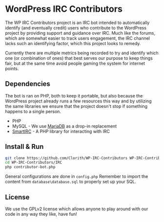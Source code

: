 WordPress IRC Contributors
=========

The WP IRC Contributors project is an IRC bot intended to automatically identify (and eventually credit) users who contribute to the WordPress project by providing support and guidance over IRC. Much like the forums, which are somewhat easier to track users engagement, the IRC channel lacks such an identifying factor, which this project looks to remedy.

Currently there are multiple metrics being recorded to try and identify which one (or combination of ones) that best serves our purpose to keep things fair, but at the same time avoid people gaming the system for internet points.

Dependencies
-----------

The bot is ran on PHP, both to keep it portable, but also because the WordPress project already runs a few resources this way and by utilizing the same libraries we ensure that the project doesn't stop if something happens to a single person.

* PHP
* MySQL - We use [MariaDB] as a drop-in replacement
* [SmartIRC] - A PHP library for interacting with IRC

Install & Run
--------------

```sh
git clone https://github.com/Clorith/WP-IRC-Contributors WP-IRC-Contributors
cd WP-IRC-Contributors/IRC
php contributor-bot.php
```

General configurations are done in `config.php`
Remember to import the content from `database\database.sql` to properly set up your SQL.

License
----

We use the GPLv2 license which allows anyone to play around with our code in any way they like, have fun!

[SmartIRC]:https://github.com/pear/Net_SmartIRC
[MariaDB]:https://mariadb.org/